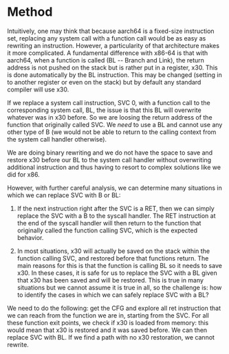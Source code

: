 # Method

Intuitively, one may think that because aarch64 is a fixed-size instruction
set, replacing any system call with a function call would be as easy as
rewriting an instruction. However, a particularity of that architecture makes
it more complicated. A fundamental difference with x86-64 is that with aarch64,
when a function is called (BL -- Branch and Link), the return address is not
pushed on the stack but is rather put in a register, x30. This is done
automatically by the BL instruction. This may be changed (setting in to another
register or even on the stack) but by default any standard compiler will use
x30.

If we replace a system call instruction, SVC 0, with a function call to the
corresponding system call, BL, the issue is that this BL will overwrite
whatever was in x30 before. So we are loosing the return address of the
function that originally called SVC. We _need_ to use a BL and cannot use any
other type of B (we would not be able to return to the calling context from the
system call handler otherwise).

We are doing binary rewriting and we do not have the space to save and restore
x30 before our BL to the system call handler without overwriting additional
instruction and thus having to resort to complex solutions like we did for x86.

However, with further careful analysis, we can determine many situations in
which we can replace SVC with B or BL:

1) If the next instruction right after the SVC is a RET, then we can simply
   replace the SVC with a B to the syscall handler. The RET instruction at the
   end of the syscall handler will then return to the function that originally
   called the function calling SVC, which is the expected behavior.

2) In most situations, x30 will actually be saved on the stack within the
   function calling SVC, and restored before that functions return. The main
   reasons for this is that the function is calling BL so it needs to save x30.
   In these cases, it is safe for us to replace the SVC with a BL given that
   x30 has been saved and will be restored.
   This is true in many situations but we cannot assume it is true in all, so
   the challenge is: how to identify the cases in which we can safely replace
   SVC with a BL?

We need to do the following: get the CFG and explore all ret instruction that
we can reach from the function we are in, starting from the SVC. For all these
function exit points, we check if x30 is loaded from memory: this would mean
that x30 is restored and it was saved before. We can then replace SVC with BL.
If we find a path with no x30 restoration, we cannot rewrite.
